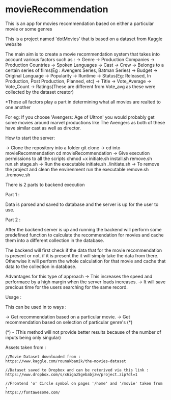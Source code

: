 # movieRecommendation

This is an app for movies recommendation based on either a particular movie or some genres 

This is a project named 'dotMovies' that is based on a dataset from Kaggle website

The main aim is to create a movie recommendation system that takes into account various factors such as :
 -> Genre
 -> Production Companies
 -> Production Countries
 -> Spoken Languages
 -> Cast
 -> Crew
 -> Belongs to a certain series of flims(Eg : Avengers Series, Batman Series)
 -> Budget
 -> Original Language
 -> Popularity
 -> Runtime
 -> Status(Eg: Released, In Production, Post Production, Planned, etc)
 -> Title
 -> Vote_Average
 -> Vote_Count
 -> Ratings(These are different from Vote_avg as these were collected by the dataset creator)

*These all factors play a part in determining what all movies are realted to one another

For eg:
If you choose 'Avengers: Age of Ultron' you would probably get some movies around marvel productions like The Avengers as both of these have similar cast as well as director.

How to start the server:

-> Clone the repository into a folder
	git clone 
-> cd into movieRecommendation
	cd movieRecommendation
-> Give execution permissions to all the scripts
	chmod +x initiate.sh install.sh remove.sh run.sh stage.sh
-> Run the executable initiate.sh
	./initiate.sh
-> To remove the project and clean the envirenment run the executable remove.sh
	./remove.sh


There is 2 parts to backend execution

Part 1 :

Data is parsed and saved to database and the server is up for the user to use.

Part 2 :

After the backend server is up and running the backend will perform some predefined function to calculate the recommendation for movies and cache them into a different collection in the database.

The backend will first check if the data that for the movie recommendation is present or not.
if it is present the it will simply take the data from there.
Otherwise it will perform the whole calculation for that movie and cache that data to the collection in database.

Advantages for this type of approach
-> This increases the speed and performace by a high margin when the server loads increases.
-> It will save precious time for the users searching for the same record.


Usage :

This can be used in to ways :

-> Get recommendation based on a particular movie.
-> Get recommendation based on selection of particular genre's (*)

(*) - (This method will not provide better results because of the number of inputs being only singular)



Assets taken from :

	//Movie Dataset downloaded from :
	https://www.kaggle.com/rounakbanik/the-movies-dataset

	//Dataset saved to Dropbox and can be reterived via this link :
	https://www.dropbox.com/s/x6igaz5gebabjzw/project.zip?dl=1

	//Frontend 'o' Circle symbol on pages '/home' and '/movie' taken from :
	https://fontawesome.com/
